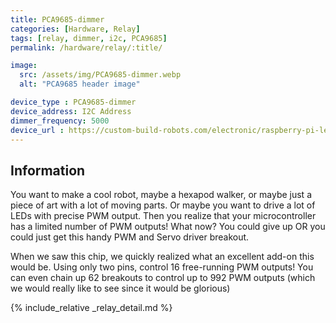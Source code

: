 ```yaml
---
title: PCA9685-dimmer
categories: [Hardware, Relay]
tags: [relay, dimmer, i2c, PCA9685]
permalink: /hardware/relay/:title/

image:
  src: /assets/img/PCA9685-dimmer.webp
  alt: "PCA9685 header image"

device_type : PCA9685-dimmer
device_address: I2C Address
dimmer_frequency: 5000
device_url : https://custom-build-robots.com/electronic/raspberry-pi-led-dimmer-pca9685-servo-controller/8840?lang=en
---
```


## Information
You want to make a cool robot, maybe a hexapod walker, or maybe just a piece of art with a lot of moving parts. Or maybe you want to drive a lot of LEDs with precise PWM output. Then you realize that your microcontroller has a limited number of PWM outputs! What now? You could give up OR you could just get this handy PWM and Servo driver breakout.

When we saw this chip, we quickly realized what an excellent add-on this would be. Using only two pins, control 16 free-running PWM outputs! You can even chain up 62 breakouts to control up to 992 PWM outputs (which we would really like to see since it would be glorious)

{% include_relative _relay_detail.md %}